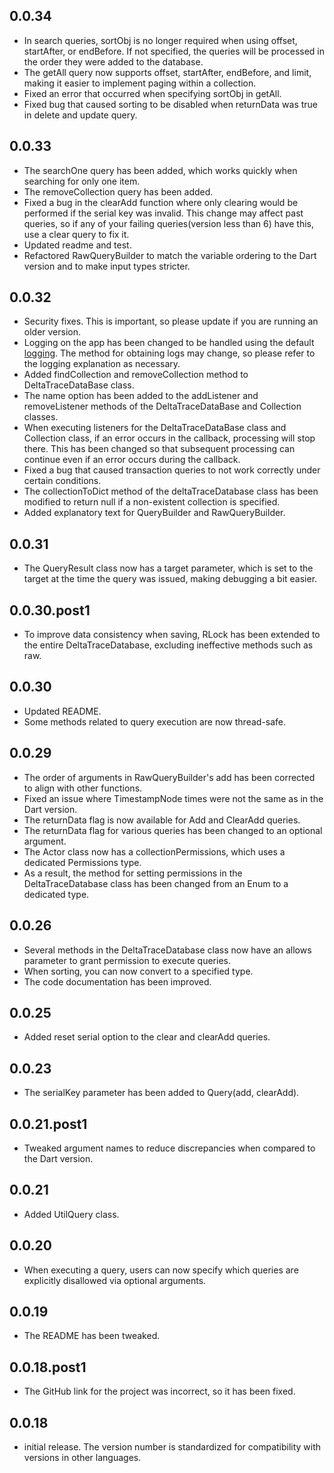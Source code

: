 ## 0.0.34

* In search queries, sortObj is no longer required when using offset, startAfter, or endBefore. If not specified, the queries will be processed in the order they were added to the database.
* The getAll query now supports offset, startAfter, endBefore, and limit, making it easier to implement paging within a collection.
* Fixed an error that occurred when specifying sortObj in getAll.
* Fixed bug that caused sorting to be disabled when returnData was true in delete and update query.

## 0.0.33

* The searchOne query has been added, which works quickly when searching for only one item. 
* The removeCollection query has been added.
* Fixed a bug in the clearAdd function where only clearing would be performed if the serial key was invalid. This change may affect past queries, so if any of your failing queries(version less than 6) have this, use a clear query to fix it.
* Updated readme and test.
* Refactored RawQueryBuilder to match the variable ordering to the Dart version and to make input types stricter.

## 0.0.32

* Security fixes. This is important, so please update if you are running an older version.
* Logging on the app has been changed to be handled using the default [logging](https://docs.python.org/ja/3/library/logging.html). The method for obtaining logs may change, so please refer to the logging explanation as necessary.
* Added findCollection and removeCollection method to DeltaTraceDataBase class.
* The name option has been added to the addListener and removeListener methods of the DeltaTraceDataBase and Collection classes.
* When executing listeners for the DeltaTraceDataBase class and Collection class, if an error occurs in the callback, processing will stop there. This has been changed so that subsequent processing can continue even if an error occurs during the callback.
* Fixed a bug that caused transaction queries to not work correctly under certain conditions.
* The collectionToDict method of the deltaTraceDatabase class has been modified to return null if a non-existent collection is specified.
* Added explanatory text for QueryBuilder and RawQueryBuilder.

## 0.0.31

* The QueryResult class now has a target parameter, which is set to the target at the time the query was issued, making debugging a bit easier.

## 0.0.30.post1

* To improve data consistency when saving, RLock has been extended to the entire DeltaTraceDatabase, excluding ineffective methods such as raw.

## 0.0.30

* Updated README.
* Some methods related to query execution are now thread-safe.

## 0.0.29

* The order of arguments in RawQueryBuilder's add has been corrected to align with other functions.
* Fixed an issue where TimestampNode times were not the same as in the Dart version.
* The returnData flag is now available for Add and ClearAdd queries.
* The returnData flag for various queries has been changed to an optional argument.
* The Actor class now has a collectionPermissions, which uses a dedicated Permissions type.
* As a result, the method for setting permissions in the DeltaTraceDatabase class has been changed from an Enum to a dedicated type.

## 0.0.26

* Several methods in the DeltaTraceDatabase class now have an allows parameter to grant permission
  to execute queries.
* When sorting, you can now convert to a specified type.
* The code documentation has been improved.

## 0.0.25

* Added reset serial option to the clear and clearAdd queries.

## 0.0.23

* The serialKey parameter has been added to Query(add, clearAdd).

## 0.0.21.post1

* Tweaked argument names to reduce discrepancies when compared to the Dart version.

## 0.0.21

* Added UtilQuery class.

## 0.0.20

* When executing a query, users can now specify which queries are explicitly disallowed via optional arguments.

## 0.0.19

* The README has been tweaked.

## 0.0.18.post1

* The GitHub link for the project was incorrect, so it has been fixed.

## 0.0.18

* initial release. The version number is standardized for compatibility with versions in other languages.
